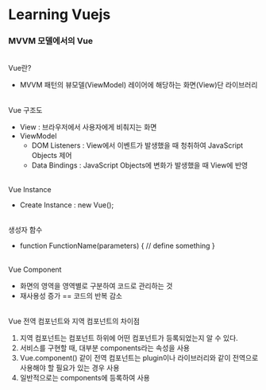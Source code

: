 # Learning Vuejs

### MVVM 모델에서의 Vue

\
Vue란?
- MVVM 패턴의 뷰모델(ViewModel) 레이어에 해당하는 화면(View)단 라이브러리

\
Vue 구조도
- View : 브라우저에서 사용자에게 비춰지는 화면
- ViewModel
    - DOM Listeners : View에서 이벤트가 발생했을 때 청취하여 JavaScript Objects 제어
    - Data Bindings : JavaScript Objects에 변화가 발생했을 때 View에 반영

\
Vue Instance
- Create Instance : new Vue();

\
생성자 함수
- function FunctionName(parameters) {
        // define something
    }

\
Vue Component
- 화면의 영역을 영역별로 구분하여 코드로 관리하는 것
- 재사용성 증가 == 코드의 반복 감소

\
Vue 전역 컴포넌트와 지역 컴포넌트의 차이점
1. 지역 컴포넌트는 컴포넌트 하위에 어떤 컴포넌트가 등록되었는지 알 수 있다.
2. 서비스를 구현할 때, 대부분 components라는 속성을 사용
3. Vue.component() 같이 전역 컴포넌트는 plugin이나 라이브러리와 같이 전역으로 사용해야 할 필요가 있는 경우 사용
4. 일반적으로는 components에 등록하여 사용